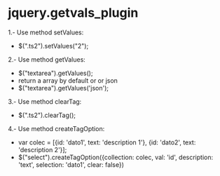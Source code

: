 # jquery.getvals_plugin

1.- Use method setValues:

* $(".ts2").setValues("2");

2.- Use method getValues:

* $("textarea").getValues();
* return a array by default or or json
* $("textarea").getValues('json');

3.- Use method clearTag:

* $(".ts2").clearTag();


4.- Use method createTagOption:

* var colec = [{id: 'dato1', text: 'description 1'}, {id: 'dato2', text: 'description 2'}];
* $("select").createTagOption({collection: colec, val: 'id', description: 'text', selection: 'dato1', clear: false})
